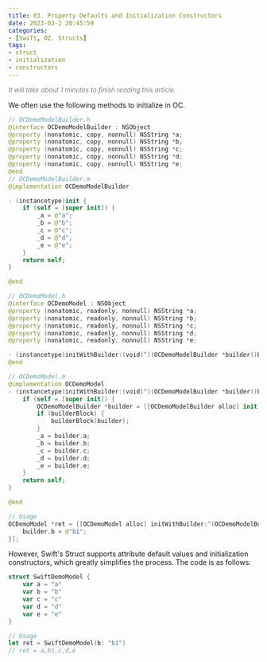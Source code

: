 ```yaml
---
title: 03. Property Defaults and Initialization Constructors
date: 2023-03-2 20:45:59
categories: 
- [Swift, 02. Structs]
tags:
- struct
- initialization
- constructors
---
```


<font color=gray size=2>*It will take about 1 minutes to finish reading this article.*</font>

We often use the following methods to initialize in OC.
```Swift 
// OCDemoModelBuilder.h
@interface OCDemoModelBuilder : NSObject
@property (nonatomic, copy, nonnull) NSString *a;
@property (nonatomic, copy, nonnull) NSString *b;
@property (nonatomic, copy, nonnull) NSString *c;
@property (nonatomic, copy, nonnull) NSString *d;
@property (nonatomic, copy, nonnull) NSString *e;
@end
// OCDemoModelBuilder.m
@implementation OCDemoModelBuilder

- (instancetype)init {
    if (self = [super init]) {
        _a = @"a";
        _b = @"b";
        _c = @"c";
        _d = @"d";
        _e = @"e";
    }
    return self;
}

@end

// OCDemoModel.h
@interface OCDemoModel : NSObject
@property (nonatomic, readonly, nonnull) NSString *a;
@property (nonatomic, readonly, nonnull) NSString *b;
@property (nonatomic, readonly, nonnull) NSString *c;
@property (nonatomic, readonly, nonnull) NSString *d;
@property (nonatomic, readonly, nonnull) NSString *e;

- (instancetype)initWithBuilder:(void(^)(OCDemoModelBuilder *builder))builderBlock;
@end

// OCDemoModel.m
@implementation OCDemoModel
- (instancetype)initWithBuilder:(void(^)(OCDemoModelBuilder *builder))builderBlock {
    if (self = [super init]) {
        OCDemoModelBuilder *builder = [[OCDemoModelBuilder alloc] init];
        if (builderBlock) {
            builderBlock(builder);
        }
        _a = builder.a;
        _b = builder.b;
        _c = builder.c;
        _d = builder.d;
        _e = builder.e;
    }
    return self;
}

@end

// Usage
OCDemoModel *ret = [[OCDemoModel alloc] initWithBuilder:^(OCDemoModelBuilder * _Nonnull builder) {
    builder.b = @"b1";
}];
```
However, Swift's Struct supports attribute default values and initialization constructors, which greatly simplifies the process. The code is as follows:

```Swift
struct SwiftDemoModel {
    var a = "a"
    var b = "b"
    var c = "c"
    var d = "d"
    var e = "e"
}

// Usage
let ret = SwiftDemoModel(b: "b1")
// ret = a,b1,c,d,e
```






